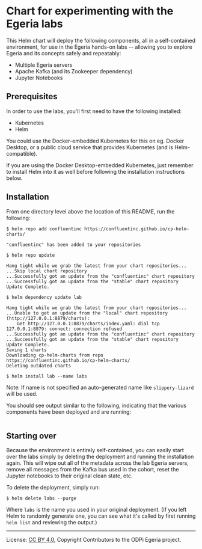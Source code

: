 <!-- SPDX-License-Identifier: CC-BY-4.0 -->
<!-- Copyright Contributors to the ODPi Egeria project. -->

# Chart for experimenting with the Egeria labs

This Helm chart will deploy the following components, all in a self-contained environment,
for use in the Egeria hands-on labs -- allowing you to explore Egeria and its concepts safely
and repeatably:

- Multiple Egeria servers
- Apache Kafka (and its Zookeeper dependency)
- Jupyter Notebooks

## Prerequisites

In order to use the labs, you'll first need to have the following installed:

- Kubernetes
- Helm

You could use the Docker-embedded Kubernetes for this on eg. Docker Desktop,
or a public cloud service that provides Kubernetes (and is Helm-compatible).

If you are using the Docker Desktop-embedded Kubernetes, just remember to install
Helm into it as well before following the installation instructions below.

## Installation

From one directory level above the location of this README, run the following:

```shell script
$ helm repo add confluentinc https://confluentinc.github.io/cp-helm-charts/

"confluentinc" has been added to your repositories

$ helm repo update

Hang tight while we grab the latest from your chart repositories...
...Skip local chart repository
...Successfully got an update from the "confluentinc" chart repository
...Successfully got an update from the "stable" chart repository
Update Complete.

$ helm dependency update lab

Hang tight while we grab the latest from your chart repositories...
...Unable to get an update from the "local" chart repository (http://127.0.0.1:8879/charts):
	Get http://127.0.0.1:8879/charts/index.yaml: dial tcp 127.0.0.1:8879: connect: connection refused
...Successfully got an update from the "confluentinc" chart repository
...Successfully got an update from the "stable" chart repository
Update Complete.
Saving 1 charts
Downloading cp-helm-charts from repo https://confluentinc.github.io/cp-helm-charts/
Deleting outdated charts

$ helm install lab --name labs
```

Note: If name is not specified an auto-generated name like `slippery-lizard` will be used.

You should see output similar to the following, indicating that the various
components have been deployed and are running:

```text

```

## Starting over

Because the environment is entirely self-contained, you can easily start over the labs simply
by deleting the deployment and running the installation again. This will wipe out all of the
metadata across the lab Egeria servers, remove all messages from the Kafka bus used in the cohort,
reset the Jupyter notebooks to their original clean state, etc.

To delete the deployment, simply run:

```shell script
$ helm delete labs --purge
```

Where `labs` is the name you used in your original deployment. (If you left Helm to randomly
generate one, you can see what it's called by first running `helm list` and reviewing the output.)

----
License: [CC BY 4.0](https://creativecommons.org/licenses/by/4.0/),
Copyright Contributors to the ODPi Egeria project.
